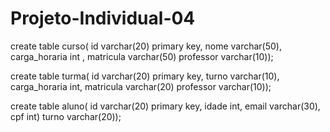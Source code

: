 # Projeto-Individual-04
create table curso(
id varchar(20) primary key,
nome varchar(50),
carga_horaria int ,
matricula varchar(50)
professor varchar(10));


create table turma(
id varchar(20) primary key,
turno varchar(10),
carga_horaria int,
matricula varchar(20)
professor varchar(10));

create table aluno(
id varchar(20) primary key,
idade int,
email varchar(30),
cpf int)
turno varchar(20));
